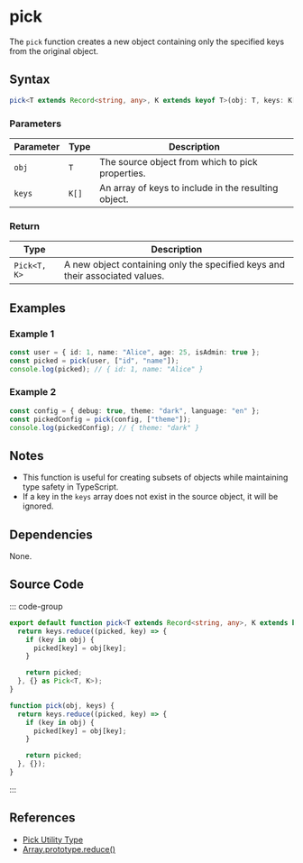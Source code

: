 # pick
The `pick` function creates a new object containing only the specified keys from the original object.

## Syntax

```typescript
pick<T extends Record<string, any>, K extends keyof T>(obj: T, keys: K[]): Pick<T, K>
```

### Parameters

| Parameter | Type                        | Description                                      |
|-----------|-----------------------------|--------------------------------------------------|
| `obj`     | `T`                         | The source object from which to pick properties. |
| `keys`    | `K[]`                       | An array of keys to include in the resulting object. |

### Return

| Type        | Description                                              |
|-------------|----------------------------------------------------------|
| `Pick<T, K>` | A new object containing only the specified keys and their associated values. |

## Examples

### Example 1
```typescript
const user = { id: 1, name: "Alice", age: 25, isAdmin: true };
const picked = pick(user, ["id", "name"]);
console.log(picked); // { id: 1, name: "Alice" }
```

### Example 2
```typescript
const config = { debug: true, theme: "dark", language: "en" };
const pickedConfig = pick(config, ["theme"]);
console.log(pickedConfig); // { theme: "dark" }
```

## Notes
- This function is useful for creating subsets of objects while maintaining type safety in TypeScript.
- If a key in the `keys` array does not exist in the source object, it will be ignored.

## Dependencies
None.

## Source Code
::: code-group

```typescript
export default function pick<T extends Record<string, any>, K extends keyof T>(obj: T, keys: K[]): Pick<T, K> {
  return keys.reduce((picked, key) => {
    if (key in obj) {
      picked[key] = obj[key];
    }

    return picked;
  }, {} as Pick<T, K>);
}
```

```javascript
function pick(obj, keys) {
  return keys.reduce((picked, key) => {
    if (key in obj) {
      picked[key] = obj[key];
    }

    return picked;
  }, {});
}
```
:::

## References
- [Pick Utility Type](https://www.typescriptlang.org/docs/handbook/utility-types.html#picktype-keys)
- [Array.prototype.reduce()](https://developer.mozilla.org/en-US/docs/Web/JavaScript/Reference/Global_Objects/Array/reduce)